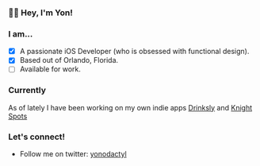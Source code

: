 ### 👋🏼 Hey, I'm Yon!

### I am...

- [X] A passionate iOS Developer (who is obsessed with functional design).
- [X] Based out of Orlando, Florida.
- [ ] Available for work.

### Currently

As of lately I have been working on my own indie apps [Drinksly](https://apps.apple.com/us/app/drinksly/id1524569359?uo=4) and [Knight Spots](https://apps.apple.com/us/app/knight-spots/id1461254489)

### Let's connect!

* Follow me on twitter: [yonodactyl](https://twitter.com/yonodactyl)

<!--
**Yonodactyl/Yonodactyl** is a ✨ _special_ ✨ repository because its `README.md` (this file) appears on your GitHub profile.

Here are some ideas to get you started:

- 🔭 I’m currently working on ...
- 🌱 I’m currently learning ...
- 👯 I’m looking to collaborate on ...
- 🤔 I’m looking for help with ...
- 💬 Ask me about ...
- 📫 How to reach me: ...
- 😄 Pronouns: ...
- ⚡ Fun fact: ...
-->

